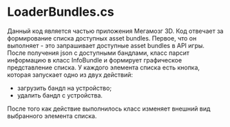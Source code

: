 # LoaderBundles.cs
Данный код является частью приложения Мегамозг 3D.
Код отвечает за формирование списка доступных asset bundles.
Первое, что он выполняет - это запрашивает доступные asset bundles в API игры.
После получения json с доступными бандлами, класс парсит информацию
в класс InfoBundle и формирует графическое представление списка.
У каждого элемента списка есть кнопка, которая запускает одно из 
двух действий:
- загрузить бандл на устройство;
- удалить бандл с устройства.   

После того как действие выполнилось класс изменяет внешний вид выбранного элемента списка.
